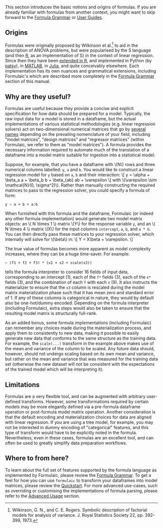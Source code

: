 This section introduces the basic notions and origins of formulas. If you are
already familiar with formulas from another context, you might want to skip
forward to the [Formula Grammar](grammar.md) or [User Guides](../guides/).

## Origins

Formulas were originally proposed by Wilkinson et al.[^1] to aid in the
description of ANOVA problems, but were popularised by the S language (and then
[R](http://search.r-project.org/R/library/stats/html/formula.html), as an
implementation of S) in the context of linear regression. Since then they have
been [extended in
R](https://cran.r-project.org/web/packages/Formula/Formula.pdf), and implemented
in Python (by [patsy](https://github.com/pydata/patsy)), in
[MATLAB](https://www.mathworks.com/help/stats/wilkinson-notation.html), in
[Julia](https://juliadata.github.io/DataFrames.jl/v0.9/man/formulas/), and quite
conceivably elsewhere. Each implementation has its own nuances and grammatical
extensions, including Formulaic's which are described more completely in the
[Formula Grammar](grammar.md) section of this manual.


## Why are they useful?

Formulas are useful because they provide a concise and explicit specification
for how data should be prepared for a model. Typically, the raw input data for a
model is stored in a dataframe, but the actual implementations of various
statistical methodologies (e.g. linear regression solvers) act on
two-dimensional numerical matrices that go by [several
names](https://en.wikipedia.org/wiki/Design_matrix) depending on the prevailing
nomenclature of your field, including "model matrices", "design matrices" and
"regressor matrices" (within Formulaic, we refer to them as "model matrices"). A
formula provides the necessary information required to automate much of the
translation of a dataframe into a model matrix suitable for ingestion into a
statistical model.

Suppose, for example, that you have a dataframe with \\(N\\) rows and three
numerical columns labelled: `y`, `a` and `b`. You would like to construct a
linear regression model for `y` based on `a`, `b` and their interaction: \\[ y =
\alpha + \beta_a a + \beta_b b + \beta_{ab} ab + \varepsilon \\] with
\\(\varepsilon \sim \mathcal{N}(0, \sigma^2)\\). Rather than manually
constructing the required matrices to pass to the regression solver, you could
specify a formula of form:
```
y ~ a + b + a:b
```
When furnished with this formula and the dataframe, Formulaic (or indeed any
other formula implementation) would generate two model matrix objects: an \\( N
\times 1 \\) matrix \\(Y\\) for the response variable `y`, and an \\( N \times 4
\\) matrix \\(X\\) for the input columns `intercept`, `a`, `b`, and `a * b`. You
can then directly pass these matrices to your regression solver, which
internally will solve for \\(\beta\\) in: \\[ Y = X\beta + \varepsilon. \\]

The true value of formulas becomes more apparent as model complexity increases,
where they can be a huge time-saver. For example:
```
~ (f1 + f2 + f3) * (x1 + x2 + scale(x3))
```
tells the formula interpreter to consider 16 fields of input data, corresponding
to an intercept (1), each of the `f*` fields (3), each of the `x*` fields (3),
and the combination of each `f` with each `x` (9). It also instructs the
materializer to ensure that the `x3` column is rescaled during the model matrix
materialization phase such that it has mean zero and standard error of 1. If any
of these columns is categorical in nature, they would by default also be
one-hot/dummy encoded. Depending on the formula interpreter (including
Formulaic), extra steps would also be taken to ensure that the resulting model
matrix is structurally full-rank.

As an added bonus, some formula implementations (including Formulaic) can
remember any choices made during the materialization process, and apply them to
consistently to new data, making it possible to easily generate new data that
conforms to the same structure as the training data. For example, the
`scale(...)` transform in the example above makes use of the mean and variance
of the column to be scaled. Any future data should, however, should not undergo
scaling based on its own mean and variance, but rather on the mean and variance
that was measured for the training data set (otherwise the new dataset will not
be consistent with the expectations of the trained model which will be
interpreting it).

## Limitations

Formulas are a very flexible tool, and can be augmented with arbitrary
user-defined transforms. However, some transformations required by certain
models may be more elegantly defined via a pre-formula dataframe operation or
post-formula model matrix operation. Another consideration is that the default
encoding and materialization choices for data are aligned with linear
regression. If you are using a tree model, for example, you may not be
interested in dummy encoding of "categorical" features, and this type of
transform would have to be explicitly noted in the formula. Nevertheless, even
in these cases, formulas are an excellent tool, and can often be used to greatly
simplify data preparation workflows.

## Where to from here?

To learn about the full set of features supported by the formula language as
implemented by Formulaic, please review the [Formula Grammar](grammar.md). To
get a feel for how you can use `formulaic` to transform your dataframes into
model matrices, please review the [Quickstart](../guides/quickstart.md).  For
more advanced use-cases, such as overriding or customising the implementations
of formula parsing, please refer to the [Advanced Usage](../guides/advanced.md)
section.

[^1]: Wilkinson, G. N., and C. E. Rogers. Symbolic description of factorial models for analysis of variance. J. Royal Statistics Society 22, pp. 392–399, 1973.

